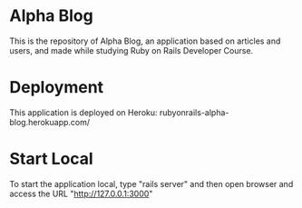 # Alpha Blog
This is the repository of Alpha Blog, an application based on articles and users, and made while studying Ruby on Rails Developer Course.

# Deployment
This application is deployed on Heroku: rubyonrails-alpha-blog.herokuapp.com/

# Start Local
To start the application local, type "rails server" and then open browser and access the URL "http://127.0.0.1:3000"
